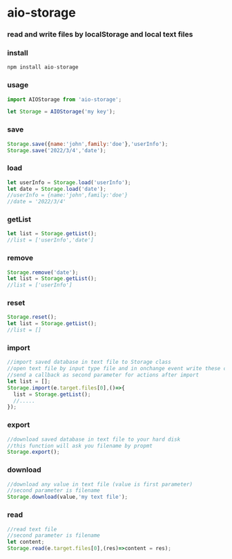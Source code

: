 # aio-storage

### read and write files by localStorage and local text files

### install
```javascript
npm install aio-storage
```

### usage
```javascript
import AIOStorage from 'aio-storage';

let Storage = AIOStorage('my key');

```

### save
```javascript
Storage.save({name:'john',family:'doe'},'userInfo');
Storage.save('2022/3/4','date');
```

### load
```javascript
let userInfo = Storage.load('userInfo');
let date = Storage.load('date');
//userInfo = {name:'john',family:'doe'}
//date = '2022/3/4'
```

### getList
```javascript
let list = Storage.getList();
//list = ['userInfo','date']
```
### remove
```javascript
Storage.remove('date');
let list = Storage.getList();
//list = ['userInfo']
```
### reset
```javascript
Storage.reset();
let list = Storage.getList();
//list = []
```
### import
```javascript
//import saved database in text file to Storage class
//open text file by input type file and in onchange event write these codes:
//send a callback as second parameter for actions after import
let list = [];
Storage.import(e.target.files[0],()=>{
  list = Storage.getList();
  //.....
});

```

### export
```javascript
//download saved database in text file to your hard disk
//this function will ask you filename by propmt
Storage.export();
```

### download
```javascript
//download any value in text file (value is first parameter)
//second parameter is filename
Storage.download(value,'my text file');
```

### read
```javascript
//read text file
//second parameter is filename
let content;
Storage.read(e.target.files[0],(res)=>content = res);
```
